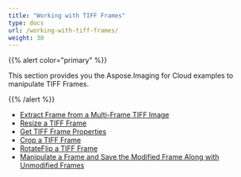 ```yaml
---
title: "Working with TIFF Frames"
type: docs
url: /working-with-tiff-frames/
weight: 30
---
```


{{% alert color="primary" %}} 

This section provides you the Aspose.Imaging for Cloud examples to manipulate TIFF Frames.

{{% /alert %}} 

- [Extract Frame from a Multi-Frame TIFF Image](/extract-frame-from-a-multi-frame-tiff-image/)
- [Resize a TIFF Frame](/resize-a-tiff-frame/)
- [Get TIFF Frame Properties](/get-tiff-frame-properties/)
- [Crop a TIFF Frame](/crop-a-tiff-frame/)
- [RotateFlip a TIFF Frame](/rotateflip-a-tiff-frame/)
- [Manipulate a Frame and Save the Modified Frame Along with Unmodified Frames](/manipulate-a-frame-and-save-the-modified-frame-along-with-unmodified-frames/)
